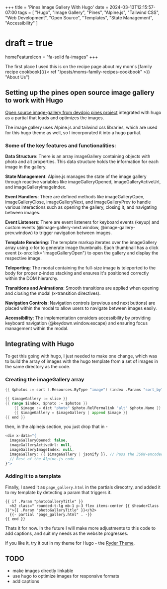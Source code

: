 +++
title = 'Pines Image Gallery With Hugo'
date = 2024-03-13T12:15:57-07:00
tags = [
  "Hugo",
  "Image Gallery",
  "Pines",
  "Alpine.js",
  "Tailwind CSS",
  "Web Development",
  "Open Source",
  "Templates",
  "State Management",
  "Accessibility"
]
# draft = true
homeFeatureIcon = "fa-solid fa-images"
+++

The first place I used this is on the recipe page about my mom's [family recipe cookbook]({{< ref "/posts/moms-family-recipes-cookbook" >}} "About Us")

## Setting up the pines open source image gallery to work with Hugo

[Open source image-gallery from devdojo pines project](https://devdojo.com/pines/docs/image-gallery) integrated with hugo as a partial that loads and optimizes the images.

The image gallery uses Alpine.js and tailwind css libraries, which are used for this hugo theme as well, so I incorporated it into a hugo partial.

### Some of the key features and functionalities:

**Data Structure**: There is an array imageGallery containing objects with photo and alt properties. This data structure holds the information for each image in the gallery.  

**State Management**: Alpine.js manages the state of the image gallery through reactive variables like imageGalleryOpened, imageGalleryActiveUrl, and imageGalleryImageIndex.  

**Event Handlers**: There are defined methods like imageGalleryOpen, imageGalleryClose, imageGalleryNext, and imageGalleryPrev to handle various interactions such as opening the gallery, closing it, and navigating between images.  

**Event Listeners**: There are event listeners for keyboard events (keyup) and custom events (@image-gallery-next.window, @image-gallery-prev.window) to trigger navigation between images.  

**Template Rendering**: The template markup iterates over the imageGallery array using x-for to generate image thumbnails. Each thumbnail has a click event (x-on:click="imageGalleryOpen") to open the gallery and display the respective image.  

**Teleporting**: The modal containing the full-size image is teleported to the body for proper z-index stacking and ensures it's positioned correctly within the DOM hierarchy.  

**Transitions and Animations**: Smooth transitions are applied when opening and closing the modal (x-transition directives).  

**Navigation Controls**: Navigation controls (previous and next buttons) are placed within the modal to allow users to navigate between images easily.  

**Accessibility**: The implementation considers accessibility by providing keyboard navigation (@keydown.window.escape) and ensuring focus management within the modal.  

## Integrating with Hugo 

To get this going with hugo, I just needed to make one change, which was to build the array of images with the hugo template from a set of images in the same directory as the code.

### Creating the imageGallery array

```go
{{ $photos := sort (.Resources.ByType "image") (index .Params "sort_by" | default "Name") (.Params.sort_order | default "asc") }}

{{ $imageGallery := slice }}
{{ range $index, $photo := $photos }}
    {{ $image := dict "photo" $photo.RelPermalink "alt" $photo.Name }}
    {{ $imageGallery = $imageGallery | append $image }}
{{ end }}
```

then, in the alpinejs section, you just drop that in -

```js
<div x-data="{
  imageGalleryOpened: false,
  imageGalleryActiveUrl: null,
  imageGalleryImageIndex: null,
  imageGallery: {{ $imageGallery | jsonify }}, // Pass the JSON-encoded imageGallery array
  // Rest of the Alpine.js code
}">
```

### Adding it to a template 

Finally, I saved it as `page_gallery.html` in the partials direcotry, and added it to my template by detecting a param that triggers it.

```hugo
{{ if .Param "photoGalleryTitle" }}
  <h2 class=" rounded-t-lg mb-1 p-3 flex items-center {{ $headerClass }}">{{ .Param "photoGalleryTitle" }}</h2>
  {{- partial "page_gallery.html" . -}}
{{ end }}
```

Thats it for now. In the future I will make more adjustments to this code to add captions, and suit my needs as the website progresses.

If you like it, try it out in my theme for Hugo - the [Ryder Theme](https://github.com/arts-link/ryder).

## TODO

- make images directly linkable
- use hugo to optimize images for responsive formats
- add captions
